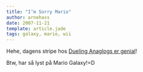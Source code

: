 ```yaml
---
title: "I’m Sorry Mario"
author: arnehass
date: 2007-11-21
template: article.jade
tags: galaxy, mario, wii
---
```


<p>Hehe, dagens stripe hos <a href="http://www.duelinganalogs.com/?date=2007-11-21">Dueling Anaglogs er genial</a>!</p>
<p>Btw, har så lyst på Mario Galaxy!=D</p>
